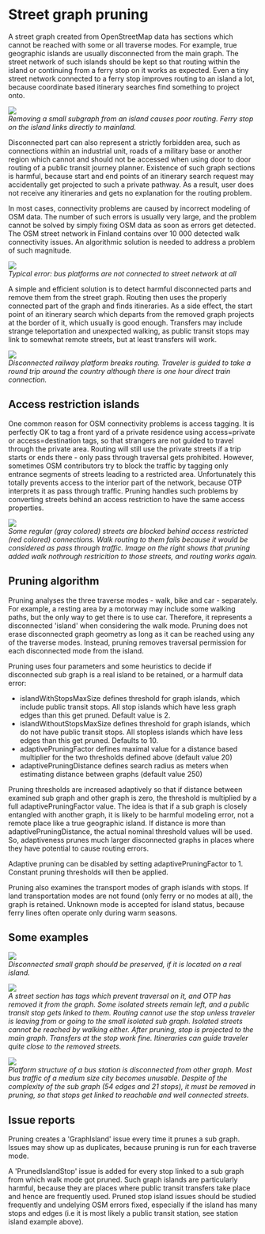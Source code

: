 # Street graph pruning

A street graph created from OpenStreetMap data has sections which cannot be reached with some or all traverse modes. For example,
true geographic islands are usually disconnected from the main graph. The street network of such islands should be kept so that routing
within the island or continuing from a ferry stop on it works as expected. Even a tiny street network connected to a ferry stop improves
routing to an island a lot, because coordinate based itinerary searches find something to project onto.

![](images/badprojection.png)\
*Removing a small subgraph from an island causes poor routing. Ferry stop on the island links directly to mainland.*

Disconnected part can also represent a strictly forbidden area, such as connections within an industrial unit, roads of a military base or another
region which cannot and should not be accessed when using door to door routing of a public transit journey planner. Existence
of such graph sections is harmful, because start and end points of an itinerary search request may accidentally get projected to such a private pathway.
As a result, user does not receive any itineraries and gets no explanation for the routing problem.

In most cases, connectivity problems are caused by incorrect modeling of OSM data. The number of such errors is usually very large,
and the problem cannot be solved  by simply fixing OSM data as soon as errors  get detected. The OSM street network in Finland contains
over 10 000 detected walk connectivity issues. An algorithmic solution is needed to address a problem of such magnitude.

![](images/osmislands.png)\
*Typical error: bus platforms are not connected to street network at all*

A simple and efficient solution is to detect harmful disconnected parts and remove them from the street graph. Routing then uses the properly connected
part of the graph and finds itineraries. As a side effect, the start point of an itinerary search which departs from the removed graph projects at the border of it,
which usually is good enough. Transfers may include strange teleportation and unexpected walking, as public transit stops may link to somewhat remote streets,
but at least transfers will work.

![](images/stopislandproblem.png)\
*Disconnected railway platform breaks routing. Traveler is guided to take a round trip around the country although there is one hour direct train connection.*


## Access restriction islands

One common reason for OSM connectivity problems is access tagging. It is perfectly OK to tag a front yard of a private residence using access=private or access=destination tags, so that
strangers are not guided to travel through the private area. Routing will still use the private streets if a trip starts or ends there - only pass through traversal gets prohibited.
However, sometimes OSM contributors try to block the traffic by tagging only entrance segments of streets leading to a restricted area. Unfortunately this totally
prevents access to the interior part of the network, because OTP interprets it as pass through traffic. Pruning handles such problems by converting streets behind an access restriction
to have the same access properties.

![](images/nothruisland.png)\
*Some regular (gray colored) streets are blocked behind access restricted (red colored) connections. Walk routing to them fails because it would be considered as pass through traffic.
Image on the right shows that pruning added walk nothrough restricition to those streets, and routing works again.*

## Pruning algorithm

Pruning analyses the three traverse modes - walk, bike and car - separately. For example, a resting area by a motorway may include some walking paths, but the only way to get there is
to use car. Therefore, it represents a disconnected 'island' when considering the walk mode. Pruning does not erase disconnected graph geometry as long as it
can be reached using any of the traverse modes. Instead, pruning removes traversal permission for each disconnected mode from the island.

Pruning uses four parameters and some heuristics to decide if disconnected sub graph is a real island to be retained, or a harmulf data error:
- islandWithStopsMaxSize defines threshold for graph islands, which include public transit stops. All stop islands which have less graph edges than this get pruned. Default value is 2.
- islandWithoutStopsMaxSize defines threshold for graph islands, which do not have public transit stops. All stopless islands which have less edges than this get pruned. Defaults to 10.
- adaptivePruningFactor defines maximal value for a distance based multiplier for the two thresholds defined above (default value 20)
- adaptivePruningDistance defines search radius as meters when estimating distance between graphs (default value 250)

Pruning thresholds are increased adaptively so that if distance between examined sub graph and other graph is zero, the threshold is multiplied by a full adaptivePruningFactor value.
The idea is that if a sub graph is closely entangled with another graph, it is likely to be harmful modeling error, not a remote place like a true geographic island.
If distance is more than adaptivePruningDistance, the actual nominal threshold values will be used. So, adaptiveness prunes much larger disconnected graphs in places where they
have potential to cause routing errors.

Adaptive pruning can be disabled by setting adaptivePruningFactor to 1. Constant pruning thresholds will then be applied.

Pruning also examines the transport modes of graph islands with stops. If land transportation modes are not found (only ferry or no modes at all), the graph is retained.
Unknown mode is accepted for island status, because ferry lines often operate only during warm seasons.


## Some examples

![](images/trueisland.png)\
*Disconnected small graph should be preserved, if it is located on a real island.*

![](images/stopisland.png)\
*A street section has tags which prevent traversal on it, and OTP has removed it from the graph. Some isolated streets remain left, and a public transit stop gets linked to them. Routing cannot use the stop unless traveler
is leaving from or going to the small isolated sub graph. Isolated streets cannot be reached by walking either. After pruning, stop is projected to the main graph. Transfers at the stop work fine.
Itineraries can guide traveler quite close to the removed streets.*

![](images/stationisland.png)\
*Platform structure of a bus station is disconnected from other graph. Most bus traffic of a medium size city becomes unusable.
Despite of the complexity of the sub graph (54 edges and 21 stops), it must be removed in pruning, so that stops get linked to reachable and well connected streets.*


## Issue reports

Pruning creates a 'GraphIsland' issue every time it prunes a sub graph. Issues may show up as duplicates, because pruning is run for each traverse mode.

A 'PrunedIslandStop' issue is added for every stop linked to a sub graph from which walk mode got pruned. Such graph islands are particularly
harmful, because they are places where public transit transfers take place and hence are frequently used. Pruned stop island issues should be studied
frequently and undelying OSM errors fixed, especially if the island has many stops and edges (i.e it is most likely a public transit station,
see station island example above).
